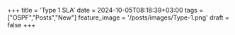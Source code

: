 +++
title = 'Type 1 SLA'
date = 2024-10-05T08:18:39+03:00
tags = ["OSPF","Posts","New"]
feature_image = '/posts/images/Type-1.png'
draft = false
+++
